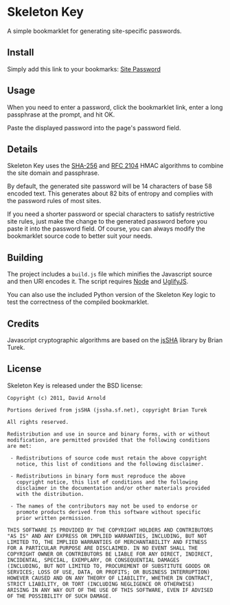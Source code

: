 Skeleton Key
============

A simple bookmarklet for generating site-specific passwords.

Install
-------

Simply add this link to your bookmarks: [Site Password]

  [Site Password]: javascript:void%20function()%7Bvar%20a=14,b=%22123456789ABCDEFGHJKLMNPQRSTUVWXYZabcdefghijkmnopqrstuvwxyz%22,c=8,d=function(a)%7Bvar%20b=%5B%5D,d=(1%3C%3Cc)-1,e=a.length*c,f;for(f=0;f%3Ce;f+=c)b%5Bf%3E%3E5%5D%7C=(a.charCodeAt(f/c)&d)%3C%3C32-c-f%2532;return%20b%7D,e=function(c)%7Bvar%20d=b.length,e=4294967296,f;return%20f=function(c,g)%7Bvar%20h,i,j=0;if(g.length===a)return%20g;for(h=0;h%3Cc.length;h+=1)i=j*e+c%5Bh%5D,j=i%25d,c%5Bh%5D=(i-j)/d;return%20f(c,g+b%5Bj%5D)%7D,f(c.map(function(a)%7Breturn%20a%3C0?a+e:a%7D),%22%22)%7D,f=function(a,b)%7Breturn%20a%3E%3E%3Eb%7Ca%3C%3C32-b%7D,g=function(a,b)%7Breturn%20a%3E%3E%3Eb%7D,h=function(a,b,c)%7Breturn%20a&b%5E~a&c%7D,i=function(a,b,c)%7Breturn%20a&b%5Ea&c%5Eb&c%7D,j=function(a)%7Breturn%20f(a,2)%5Ef(a,13)%5Ef(a,22)%7D,k=function(a)%7Breturn%20f(a,6)%5Ef(a,11)%5Ef(a,25)%7D,l=function(a)%7Breturn%20f(a,7)%5Ef(a,18)%5Eg(a,3)%7D,m=function(a)%7Breturn%20f(a,17)%5Ef(a,19)%5Eg(a,10)%7D,n=function(a,b)%7Bvar%20c=(a&65535)+(b&65535),d=(a%3E%3E%3E16)+(b%3E%3E%3E16)+(c%3E%3E%3E16);return(d&65535)%3C%3C16%7Cc&65535%7D,o=function(a,b,c,d)%7Bvar%20e=(a&65535)+(b&65535)+(c&65535)+(d&65535),f=(a%3E%3E%3E16)+(b%3E%3E%3E16)+(c%3E%3E%3E16)+(d%3E%3E%3E16)+(e%3E%3E%3E16);return(f&65535)%3C%3C16%7Ce&65535%7D,p=function(a,b,c,d,e)%7Bvar%20f=(a&65535)+(b&65535)+(c&65535)+(d&65535)+(e&65535),g=(a%3E%3E%3E16)+(b%3E%3E%3E16)+(c%3E%3E%3E16)+(d%3E%3E%3E16)+(e%3E%3E%3E16)+(f%3E%3E%3E16);return(g&65535)%3C%3C16%7Cf&65535%7D,q=function(a,b)%7Bvar%20c,d,e,f,g,q,r,s,t,u,v,w,x,y,z,A=%5B%5D,B;w=(b+65%3E%3E9%3C%3C4)+15,z=%5B1116352408,1899447441,3049323471,3921009573,961987163,1508970993,2453635748,2870763221,3624381080,310598401,607225278,1426881987,1925078388,2162078206,2614888103,3248222580,3835390401,4022224774,264347078,604807628,770255983,1249150122,1555081692,1996064986,2554220882,2821834349,2952996808,3210313671,3336571891,3584528711,113926993,338241895,666307205,773529912,1294757372,1396182291,1695183700,1986661051,2177026350,2456956037,2730485921,2820302411,3259730800,3345764771,3516065817,3600352804,4094571909,275423344,430227734,506948616,659060556,883997877,958139571,1322822218,1537002063,1747873779,1955562222,2024104815,2227730452,2361852424,2428436474,2756734187,3204031479,3329325298%5D,v=%5B1779033703,3144134277,1013904242,2773480762,1359893119,2600822924,528734635,1541459225%5D,a%5Bb%3E%3E5%5D%7C=128%3C%3C24-b%2532,a%5Bw%5D=b,B=a.length;for(x=0;x%3CB;x+=16)%7Bc=v%5B0%5D,d=v%5B1%5D,e=v%5B2%5D,f=v%5B3%5D,g=v%5B4%5D,q=v%5B5%5D,r=v%5B6%5D,s=v%5B7%5D;for(y=0;y%3C64;y+=1)y%3C16?A%5By%5D=a%5By+x%5D:A%5By%5D=o(m(A%5By-2%5D),A%5By-7%5D,l(A%5By-15%5D),A%5By-16%5D),t=p(s,k(g),h(g,q,r),z%5By%5D,A%5By%5D),u=n(j(c),i(c,d,e)),s=r,r=q,q=g,g=n(f,t),f=e,e=d,d=c,c=n(t,u);v%5B0%5D=n(c,v%5B0%5D),v%5B1%5D=n(d,v%5B1%5D),v%5B2%5D=n(e,v%5B2%5D),v%5B3%5D=n(f,v%5B3%5D),v%5B4%5D=n(g,v%5B4%5D),v%5B5%5D=n(q,v%5B5%5D),v%5B6%5D=n(r,v%5B6%5D),v%5B7%5D=n(s,v%5B7%5D)%7Dreturn%20v%7D,r=function(a,b)%7Bvar%20e,f,g,h,i,j,k=%5B%5D,l=%5B%5D,m;e=256,f=d(b),g=b.length*c,h=d(a),i=a.length*c,64%3Cg/8?(f=q(f,g),f%5B15%5D&=4294967040):64%3Eg/8&&(f%5B15%5D&=4294967040);for(j=0;j%3C=15;j+=1)k%5Bj%5D=f%5Bj%5D%5E909522486,l%5Bj%5D=f%5Bj%5D%5E1549556828;return%20m=q(k.concat(h),512+i),m=q(l.concat(m),512+e),m%7D,s=function(a,b)%7Bthis.domain=a,this.master=b%7D;s.prototype=%7BgetPassword:function()%7Breturn%20e(r(this.domain,this.master))%7D%7D,function()%7Bvar%20a=location.hostname,b=a.slice(a.lastIndexOf(%22.%22,a.lastIndexOf(%22.%22)-1)+1).toLowerCase(),c=prompt(%22Enter%20your%20master%20passphrase:%22,%22%22),d;c&&(d=(new%20s(b,c)).getPassword(),prompt('Your%20site%20password%20for%20%22'+b+'%22%20is:',d))%7D()%7D()

Usage
-----

When you need to enter a password, click the bookmarklet link, enter a long passphrase at the prompt, and hit OK.

Paste the displayed password into the page's password field.

Details
-------

Skeleton Key uses the [SHA-256](http://en.wikipedia.org/wiki/SHA-2) and [RFC 2104](http://www.ietf.org/rfc/rfc2104.txt) HMAC algorithms to combine the site domain and passphrase.

By default, the generated site password will be 14 characters of base 58 encoded text.  This generates about 82 bits of entropy and complies with the password rules of most sites.

If you need a shorter password or special characters to satisfy restrictive site rules, just make the change to the generated password before you paste it into the password field.  Of course, you can always modify the bookmarklet source code to better suit your needs.

Building
--------

The project includes a `build.js` file which minifies the Javascript source and then URI encodes it.  The script requires [Node](https://github.com/joyent/node) and [UglifyJS](https://github.com/mishoo/UglifyJS).

You can also use the included Python version of the Skeleton Key logic to test the correctness of the compiled bookmarklet.

Credits
-------

Javascript cryptographic algorithms are based on the [jsSHA](http://jssha.sf.net) library by Brian Turek.

License
-------

Skeleton Key is released under the BSD license:
 
    Copyright (c) 2011, David Arnold
 
    Portions derived from jsSHA (jssha.sf.net), copyright Brian Turek
 
    All rights reserved.
    
    Redistribution and use in source and binary forms, with or without
    modification, are permitted provided that the following conditions
    are met:
    
     - Redistributions of source code must retain the above copyright
       notice, this list of conditions and the following disclaimer.
 
     - Redistributions in binary form must reproduce the above
       copyright notice, this list of conditions and the following
       disclaimer in the documentation and/or other materials provided
       with the distribution.

     - The names of the contributors may not be used to endorse or
       promote products derived from this software without specific
       prior written permission.
    
    THIS SOFTWARE IS PROVIDED BY THE COPYRIGHT HOLDERS AND CONTRIBUTORS
    "AS IS" AND ANY EXPRESS OR IMPLIED WARRANTIES, INCLUDING, BUT NOT
    LIMITED TO, THE IMPLIED WARRANTIES OF MERCHANTABILITY AND FITNESS
    FOR A PARTICULAR PURPOSE ARE DISCLAIMED. IN NO EVENT SHALL THE
    COPYRIGHT OWNER OR CONTRIBUTORS BE LIABLE FOR ANY DIRECT, INDIRECT,
    INCIDENTAL, SPECIAL, EXEMPLARY, OR CONSEQUENTIAL DAMAGES
    (INCLUDING, BUT NOT LIMITED TO, PROCUREMENT OF SUBSTITUTE GOODS OR
    SERVICES; LOSS OF USE, DATA, OR PROFITS; OR BUSINESS INTERRUPTION)
    HOWEVER CAUSED AND ON ANY THEORY OF LIABILITY, WHETHER IN CONTRACT,
    STRICT LIABILITY, OR TORT (INCLUDING NEGLIGENCE OR OTHERWISE)
    ARISING IN ANY WAY OUT OF THE USE OF THIS SOFTWARE, EVEN IF ADVISED
    OF THE POSSIBILITY OF SUCH DAMAGE.